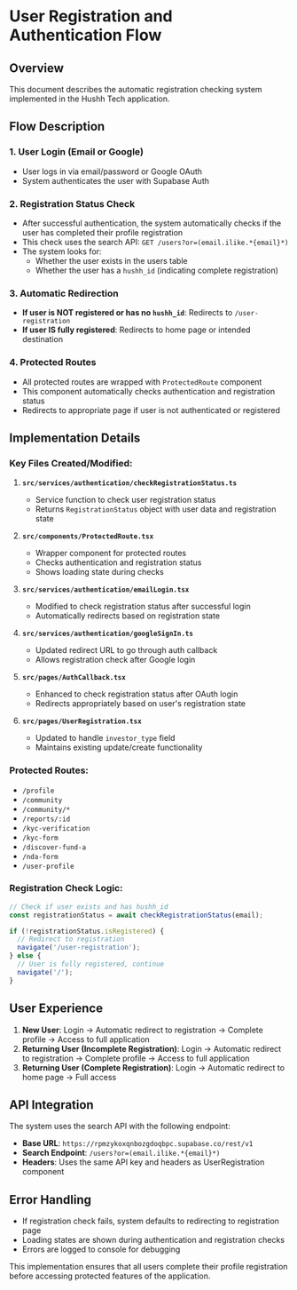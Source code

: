 # User Registration and Authentication Flow

## Overview
This document describes the automatic registration checking system implemented in the Hushh Tech application.

## Flow Description

### 1. User Login (Email or Google)
- User logs in via email/password or Google OAuth
- System authenticates the user with Supabase Auth

### 2. Registration Status Check
- After successful authentication, the system automatically checks if the user has completed their profile registration
- This check uses the search API: `GET /users?or=(email.ilike.*{email}*)`
- The system looks for:
  - Whether the user exists in the users table
  - Whether the user has a `hushh_id` (indicating complete registration)

### 3. Automatic Redirection
- **If user is NOT registered or has no `hushh_id`**: Redirects to `/user-registration`
- **If user IS fully registered**: Redirects to home page or intended destination

### 4. Protected Routes
- All protected routes are wrapped with `ProtectedRoute` component
- This component automatically checks authentication and registration status
- Redirects to appropriate page if user is not authenticated or registered

## Implementation Details

### Key Files Created/Modified:

1. **`src/services/authentication/checkRegistrationStatus.ts`**
   - Service function to check user registration status
   - Returns `RegistrationStatus` object with user data and registration state

2. **`src/components/ProtectedRoute.tsx`**
   - Wrapper component for protected routes
   - Checks authentication and registration status
   - Shows loading state during checks

3. **`src/services/authentication/emailLogin.tsx`**
   - Modified to check registration status after successful login
   - Automatically redirects based on registration state

4. **`src/services/authentication/googleSignIn.ts`**
   - Updated redirect URL to go through auth callback
   - Allows registration check after Google login

5. **`src/pages/AuthCallback.tsx`**
   - Enhanced to check registration status after OAuth login
   - Redirects appropriately based on user's registration state

6. **`src/pages/UserRegistration.tsx`**
   - Updated to handle `investor_type` field
   - Maintains existing update/create functionality

### Protected Routes:
- `/profile`
- `/community`
- `/community/*`
- `/reports/:id`
- `/kyc-verification`
- `/kyc-form`
- `/discover-fund-a`
- `/nda-form`
- `/user-profile`

### Registration Check Logic:
```typescript
// Check if user exists and has hushh_id
const registrationStatus = await checkRegistrationStatus(email);

if (!registrationStatus.isRegistered) {
  // Redirect to registration
  navigate('/user-registration');
} else {
  // User is fully registered, continue
  navigate('/');
}
```

## User Experience

1. **New User**: Login → Automatic redirect to registration → Complete profile → Access to full application
2. **Returning User (Incomplete Registration)**: Login → Automatic redirect to registration → Complete profile → Access to full application  
3. **Returning User (Complete Registration)**: Login → Automatic redirect to home page → Full access

## API Integration

The system uses the search API with the following endpoint:
- **Base URL**: `https://rpmzykoxqnbozgdoqbpc.supabase.co/rest/v1`
- **Search Endpoint**: `/users?or=(email.ilike.*{email}*)`
- **Headers**: Uses the same API key and headers as UserRegistration component

## Error Handling

- If registration check fails, system defaults to redirecting to registration page
- Loading states are shown during authentication and registration checks
- Errors are logged to console for debugging

This implementation ensures that all users complete their profile registration before accessing protected features of the application. 